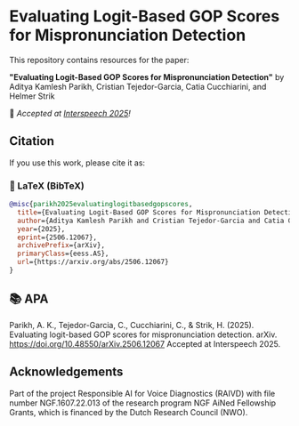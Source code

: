 # Evaluating Logit-Based GOP Scores for Mispronunciation Detection

This repository contains resources for the paper:

**"Evaluating Logit-Based GOP Scores for Mispronunciation Detection"**
by Aditya Kamlesh Parikh, Cristian Tejedor-Garcia, Catia Cucchiarini, and Helmer Strik

📣 _Accepted at [Interspeech 2025](https://www.interspeech2025.org)!_

## Citation

If you use this work, please cite it as:

### 📄 LaTeX (BibTeX)

```bibtex
@misc{parikh2025evaluatinglogitbasedgopscores,
  title={Evaluating Logit-Based GOP Scores for Mispronunciation Detection}, 
  author={Aditya Kamlesh Parikh and Cristian Tejedor-Garcia and Catia Cucchiarini and Helmer Strik},
  year={2025},
  eprint={2506.12067},
  archivePrefix={arXiv},
  primaryClass={eess.AS},
  url={https://arxiv.org/abs/2506.12067}
}
```

## 📚 APA

Parikh, A. K., Tejedor-Garcia, C., Cucchiarini, C., & Strik, H. (2025). Evaluating logit-based GOP scores for mispronunciation detection. arXiv. https://doi.org/10.48550/arXiv.2506.12067
Accepted at Interspeech 2025.

## Acknowledgements

Part of the project Responsible AI for Voice Diagnostics (RAIVD) with file number NGF.1607.22.013 of the research program NGF AiNed Fellowship Grants, which is financed by the Dutch Research Council (NWO).
